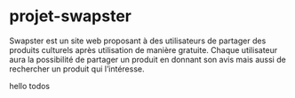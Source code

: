 # projet-swapster

Swapster est un site web proposant à des utilisateurs de partager des produits culturels après utilisation de manière gratuite.
Chaque utilisateur aura la possibilité de partager un produit en donnant son avis mais aussi de rechercher un produit qui l’intéresse.

hello todos

